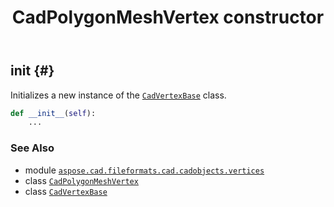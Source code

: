 ﻿---
title: CadPolygonMeshVertex constructor
second_title: Aspose.CAD for Python via .NET API References
description: 
type: docs
weight: 10
url: /python-net/aspose.cad.fileformats.cad.cadobjects.vertices/cadpolygonmeshvertex/__init__/
is_root: false
---

## __init__ {#}

Initializes a new instance of the [`CadVertexBase`](/cad/python-net/aspose.cad.fileformats.cad.cadobjects.vertices/cadvertexbase) class.



```python
def __init__(self):
    ...
```





### See Also
* module [`aspose.cad.fileformats.cad.cadobjects.vertices`](../../)
* class [`CadPolygonMeshVertex`](/cad/python-net/aspose.cad.fileformats.cad.cadobjects.vertices/cadpolygonmeshvertex)
* class [`CadVertexBase`](/cad/python-net/aspose.cad.fileformats.cad.cadobjects.vertices/cadvertexbase)
